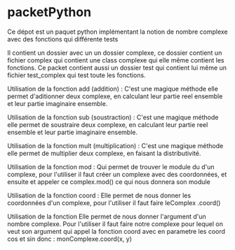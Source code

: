# packetPython

Ce dépot est un paquet python implémentant la notion de nombre complexe avec des fonctions qui différente tests 

Il contient un dossier avec un un dossier complexe, ce dossier contient un fichier complex qui contient une class complexe qui elle même contient les fonctions. Ce packet contient aussi un dossier test qui contient lui même un fichier test_complex qui test toute les fonctions. 


Utilisation de la fonction add (addition) : C'est une magique méthode elle permet d'aditionner deux complexe, en calculant leur partie reel ensemble et leur partie imaginaire ensemble. 

Utilisation de la fonction sub (soustraction) : C'est une magique méthode elle permet de soustraire deux complexe, en calculant leur partie reel ensemble et leur partie imaginaire ensemble. 

Utilisation de la fonction mult (multiplication) : C'est une magique méthode elle permet de multiplier deux complexe, en faisant la distributivité. 

Utilisation de  la fonction mod : Qui permet de trouver le module du d'un complexe, pour l'utiliser il faut créer un complexe avec des coordonnées, et ensuite et appeler ce complex.mod() ce qui nous donnera son module

Utilisation de la fonction coord : Elle permet de nous donner les coordonnées d'un complexe, pour l'utiliser il faut faire leComplex
.coord()

Utilisation de la fonction Elle permet de nous donner l'argument d'un nombre complexe. Pour l'utiliser il faut faire notre complexe pour lequel on veut son argument qui appel la fonction coord avec en parametre les coord cos et sin donc : monComplexe.coord(x, y) 
